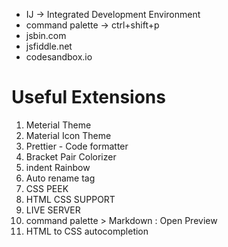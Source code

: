 - IJ -> Integrated Development Environment
- command palette -> ctrl+shift+p
- jsbin.com
- jsfiddle.net
- codesandbox.io

# Useful Extensions
1. Meterial Theme
2. Material Icon Theme
3. Prettier - Code formatter
4. Bracket Pair Colorizer
5. indent Rainbow
6. Auto rename tag 
7. CSS PEEK
8. HTML CSS SUPPORT
9. LIVE SERVER
10. command palette > Markdown : Open Preview
11. HTML to CSS autocompletion